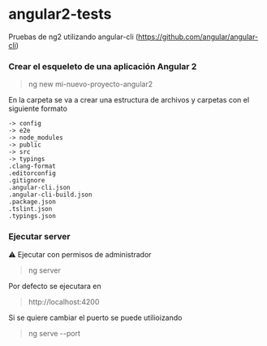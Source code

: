 # angular2-tests

Pruebas de ng2 utilizando angular-cli (https://github.com/angular/angular-cli) 

### Crear el esqueleto de una aplicación Angular 2

> ng new mi-nuevo-proyecto-angular2


En la carpeta se va a crear una estructura de archivos y carpetas con el siguiente formato

``` 
-> config
-> e2e
-> node_modules
-> public
-> src
-> typings
.clang-format
.editorconfig
.gitignore
.angular-cli.json
.angular-cli-build.json
.package.json
.tslint.json
.typings.json
``` 

### Ejecutar server

:warning: Ejecutar con permisos de administrador 

> ng server

Por defecto se ejecutara en

> http://localhost:4200

Si se quiere cambiar el puerto se puede utilioizando

> ng serve --port <num>
